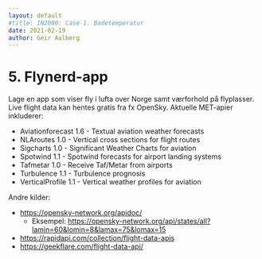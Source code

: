 ```yaml
---
layout: default
#title: IN2000: Case 1. Badetemperatur
date: 2021-02-19
author: Geir Aalberg
---
```


# 5. Flynerd-app

Lage en app som viser fly i lufta over Norge samt værforhold på flyplasser. Live
flight data kan hentes gratis fra fx OpenSky. Aktuelle MET-apier inkluderer:

- Aviationforecast 1.6 - Textual aviation weather forecasts
- NLAroutes 1.0 - Vertical cross sections for flight routes
- Sigcharts 1.0 - Significant Weather Charts for aviation
- Spotwind 1.1 - Spotwind forecasts for airport landing systems
- Tafmetar 1.0 - Receive Taf/Metar from airports
- Turbulence 1.1 - Turbulence prognosis
- VerticalProfile 1.1 - Vertical weather profiles for aviation

Andre kilder:

- <https://opensky-network.org/apidoc/>
  - Eksempel: <https://opensky-network.org/api/states/all?lamin=60&lomin=8&lamax=75&lomax=15>
- <https://rapidapi.com/collection/flight-data-apis>
- <https://geekflare.com/flight-data-api/>
